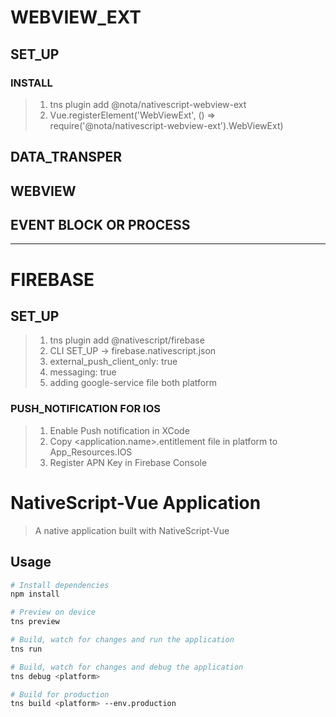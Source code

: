 # WEBVIEW_EXT
## SET_UP
### INSTALL 
> 1. tns plugin add @nota/nativescript-webview-ext
> 2. Vue.registerElement('WebViewExt', () => require('@nota/nativescript-webview-ext').WebViewExt)
## DATA_TRANSPER
## WEBVIEW
## EVENT BLOCK OR PROCESS
<hr />

# FIREBASE
## SET_UP
> 1. tns plugin add @nativescript/firebase
> 2. CLI SET_UP -> firebase.nativescript.json
> 3. external_push_client_only: true
> 4. messaging: true
> 5. adding google-service file both platform

### PUSH_NOTIFICATION FOR IOS
> 1. Enable Push notification in XCode
> 2. Copy <application.name>.entitlement file in platform to App_Resources.IOS
> 3. Register APN Key in Firebase Console






# NativeScript-Vue Application

> A native application built with NativeScript-Vue

## Usage

``` bash
# Install dependencies
npm install

# Preview on device
tns preview

# Build, watch for changes and run the application
tns run

# Build, watch for changes and debug the application
tns debug <platform>

# Build for production
tns build <platform> --env.production

```
